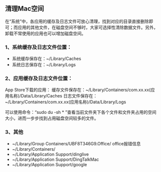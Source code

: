 ## 清理Mac空间

在“系统”中，各应用的缓存及日志文件可放心清理，找到对应的目录直接删除即可；而应用的其他文件，在磁盘空间不够时，大家可选择性清除数据文件。另外，卸载不常使用的应用也可以增加磁盘空间。

### 1、系统缓存及日志文件位置：
* 系统缓存保存在：~/Library/Caches
* 系统日志保存在：~/Library/Logs

### 2、应用缓存及日志文件位置：
App Store下载的应用：
缓存文件保存在：~/Library/Containers/com.xx.xx(应用名称)/Data/Library/Caches
日志文件保存在：~/Library/Containers/com.xx.xx(应用名称)/Data/Library/Logs

可以使用命令：“sudo du -sh * ”查看当前文件夹下各个文件和文件夹占用的空间大小，进而一步步找到占用磁盘空间较多的文件。

### 3、其他

*  ~/Library/Group Containers/UBF8T346G9.Office/  office报错信息
*  ~/Library/Containers/
*  ~/Library/Application Support/dinglive
*  ~/Library/Application Support/DingTalkMac
*  ~/Library/Application Support/google